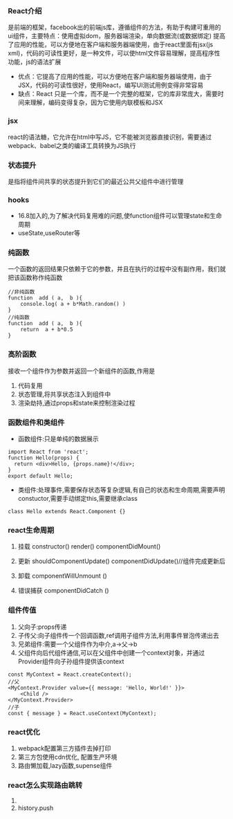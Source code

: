 ### React介绍
是前端的框架，facebook出的前端js库，遵循组件的方法，有助于构建可重用的ui组件，主要特点：使用虚拟dom，服务器端渲染，单向数据流(或数据绑定)
提高了应用的性能，可以方便地在客户端和服务器端使用，由于react里面有jsx(js xml)，代码的可读性更好，是一种文件，可以使html文件容易理解，提高程序性功能，js的语法扩展
* 优点：它提高了应用的性能，可以方便地在客户端和服务器端使用，由于JSX，代码的可读性很好，使用React，编写UI测试用例变得非常容易
* 缺点：React 只是一个库，而不是一个完整的框架，它的库非常庞大，需要时间来理解，编码变得复杂，因为它使用内联模板和JSX

### jsx
react的语法糖，它允许在html中写JS，它不能被浏览器直接识别，需要通过webpack、babel之类的编译工具转换为JS执行

### 状态提升
是指将组件间共享的状态提升到它们的最近公共父组件中进行管理

### hooks
* 16.8加入的,为了解决代码复用难的问题,使function组件可以管理state和生命周期
* useState,useRouter等

### 纯函数
一个函数的返回结果只依赖于它的参数，并且在执行的过程中没有副作用，我们就把该函数称作纯函数 
```
//非纯函数
function  add ( a,  b ){
	console.log( a + b*Math.random() )
}
//纯函数
function  add ( a,  b ){
	return  a + b*0.5
}
```

### 高阶函数
接收一个组件作为参数并返回一个新组件的函数,作用是
1. 代码复用
2. 状态管理,将共享状态注入到组件中
3. 渲染劫持,通过props和state来控制渲染过程

### 函数组件和类组件
* 函数组件:只是单纯的数据展示
```
import React from 'react';
function Hello(props) {
  return <div>Hello, {props.name}!</div>;
}
export default Hello;
```
* 类组件:处理事件,需要保存状态等复杂逻辑,有自己的状态和生命周期,需要声明constuctor,需要手动绑定this,需要继承class
```
class Hello extends React.Component {}
```

### react生命周期
1. 挂载
constructor()
render()
componentDidMount()

2. 更新
shouldComponentUpdate()
componentDidUpdate()//组件完成更新后

3. 卸载
componentWillUnmount  ()

4. 错误捕获
componentDidCatch ()


### 组件传值
1. 父向子:props传递
2. 子传父:向子组件传一个回调函数,ref调用子组件方法,利用事件冒泡传递出去
3. 兄弟组件:需要一个父组件作为中介,a->父->b
4. 父组件向后代组件通信,可以在父组件中创建一个context对象，并通过Provider组件向子孙组件提供该context
```
const MyContext = React.createContext();
//父
<MyContext.Provider value={{ message: 'Hello, World!' }}>
	<Child />
</MyContext.Provider>
//子
const { message } = React.useContext(MyContext);
```

### react优化
1. webpack配置第三方插件去掉打印
2. 第三方包使用cdn优化, 配置生产环境
3. 路由懒加载,lazy函数,supense组件

### react怎么实现路由跳转
1. <link to>
2. history.push
